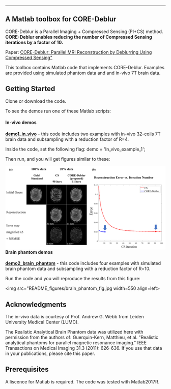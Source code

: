 
-----------------------------------------------------------------------------------
A Matlab toolbox for CORE-Deblur
----------------------------------------------------------------------------------

CORE-Deblur is a Parallel Imaging + Compressed Sensing (PI+CS) method. **CORE-Deblur enables reducing the number of Compressed Sensing iterations by a factor of 10.**

Paper:
     [CORE-Deblur: Parallel MRI Reconstruction by Deblurring Using Compressed Sensing"](https://arxiv.org/abs/2004.01147)

This toolbox contains Matlab code that implements CORE-Deblur.
Examples are provided using simulated phantom data and and in-vivo 7T brain data.


## Getting Started
Clone or download the code.

To see the demos run one of these Matlab scripts:

#### In-vivo demos ####
[**demo1_in_vivo**](demo1_in_vivo.m) - this code includes two examples with in-vivo 32-coils 7T brain data and subsampling with a reduction factor of R=4.

Inside the code, set the following flag:
demo = 'In_vivo_example_1';

Then run, and you will get figures similar to these:

<img src="README_figures/demo1_iters.jpg" width=1000 align=left>

<br />
<br />
<br />
<br />
<br />
<br />
<br />


#### Brain phantom demos ####
[**demo2_brain_phantom**](demo2_brain_phantom.m) - this code includes four examples with simulated brain phantom data and subsampling with a reduction factor of R=10.

Run the code and you will reproduce the results from this figure:

<img src="README_figures/brain_phantom_fig.jpg width=550 align=left>



## Acknowledgments
The in-vivo data is courtesy of Prof. Andrew G. Webb from Leiden University Medical Center (LUMC).

The Realistic Analytical Brain Phantom data was utilized here with permission from
the authors of:
    Guerquin-Kern, Matthieu, et al. "Realistic analytical phantoms for parallel
    magnetic resonance imaging." IEEE Transactions on Medical Imaging 31.3
    (2011): 626-636.
If you use that data in your publications, please cite this paper.

## Prerequisites
A liscence for Matlab is required. The code was tested with Matlab2017R.
